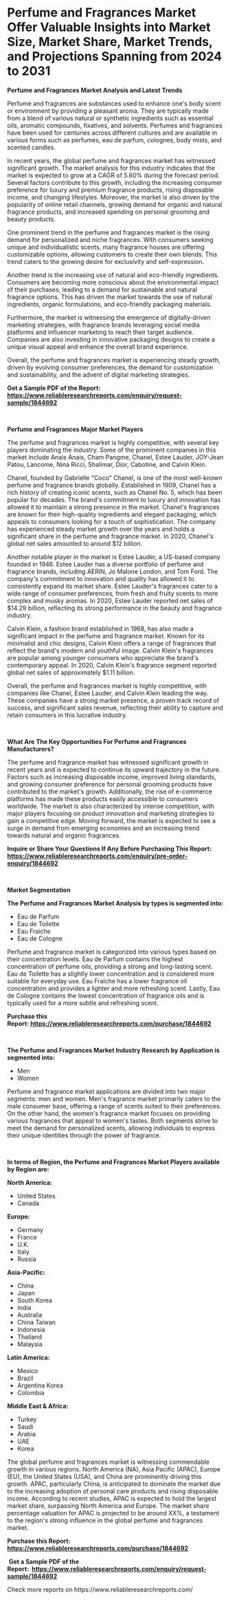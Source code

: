 <p><h1>Perfume and Fragrances Market Offer Valuable Insights into Market Size, Market Share, Market Trends, and Projections Spanning from 2024 to 2031</h1></p><p><strong>Perfume and Fragrances Market Analysis and Latest Trends</strong></p>
<p><p>Perfume and fragrances are substances used to enhance one's body scent or environment by providing a pleasant aroma. They are typically made from a blend of various natural or synthetic ingredients such as essential oils, aromatic compounds, fixatives, and solvents. Perfumes and fragrances have been used for centuries across different cultures and are available in various forms such as perfumes, eau de parfum, colognes, body mists, and scented candles.</p><p>In recent years, the global perfume and fragrances market has witnessed significant growth. The market analysis for this industry indicates that the market is expected to grow at a CAGR of 5.60% during the forecast period. Several factors contribute to this growth, including the increasing consumer preference for luxury and premium fragrance products, rising disposable income, and changing lifestyles. Moreover, the market is also driven by the popularity of online retail channels, growing demand for organic and natural fragrance products, and increased spending on personal grooming and beauty products.</p><p>One prominent trend in the perfume and fragrances market is the rising demand for personalized and niche fragrances. With consumers seeking unique and individualistic scents, many fragrance houses are offering customizable options, allowing customers to create their own blends. This trend caters to the growing desire for exclusivity and self-expression.</p><p>Another trend is the increasing use of natural and eco-friendly ingredients. Consumers are becoming more conscious about the environmental impact of their purchases, leading to a demand for sustainable and natural fragrance options. This has driven the market towards the use of natural ingredients, organic formulations, and eco-friendly packaging materials.</p><p>Furthermore, the market is witnessing the emergence of digitally-driven marketing strategies, with fragrance brands leveraging social media platforms and influencer marketing to reach their target audience. Companies are also investing in innovative packaging designs to create a unique visual appeal and enhance the overall brand experience.</p><p>Overall, the perfume and fragrances market is experiencing steady growth, driven by evolving consumer preferences, the demand for customization and sustainability, and the advent of digital marketing strategies.</p></p>
<p><strong>Get a Sample PDF of the Report:&nbsp; <a href="https://www.reliableresearchreports.com/enquiry/request-sample/1844692">https://www.reliableresearchreports.com/enquiry/request-sample/1844692</a></strong></p>
<p>&nbsp;</p>
<p><strong>Perfume and Fragrances Major Market Players</strong></p>
<p><p>The perfume and fragrances market is highly competitive, with several key players dominating the industry. Some of the prominent companies in this market include Anais Anais, Cham Pangme, Chanel, Estee Lauder, JOY-Jean Patou, Lancome, Nina Ricci, Shalimar, Dior, Cabotine, and Calvin Klein.</p><p>Chanel, founded by Gabrielle "Coco" Chanel, is one of the most well-known perfume and fragrance brands globally. Established in 1909, Chanel has a rich history of creating iconic scents, such as Chanel No. 5, which has been popular for decades. The brand's commitment to luxury and innovation has allowed it to maintain a strong presence in the market. Chanel's fragrances are known for their high-quality ingredients and elegant packaging, which appeals to consumers looking for a touch of sophistication. The company has experienced steady market growth over the years and holds a significant share in the perfume and fragrance market. In 2020, Chanel's global net sales amounted to around $12 billion.</p><p>Another notable player in the market is Estee Lauder, a US-based company founded in 1946. Estee Lauder has a diverse portfolio of perfume and fragrance brands, including AERIN, Jo Malone London, and Tom Ford. The company's commitment to innovation and quality has allowed it to consistently expand its market share. Estee Lauder's fragrances cater to a wide range of consumer preferences, from fresh and fruity scents to more complex and musky aromas. In 2020, Estee Lauder reported net sales of $14.29 billion, reflecting its strong performance in the beauty and fragrance industry.</p><p>Calvin Klein, a fashion brand established in 1968, has also made a significant impact in the perfume and fragrance market. Known for its minimalist and chic designs, Calvin Klein offers a range of fragrances that reflect the brand's modern and youthful image. Calvin Klein's fragrances are popular among younger consumers who appreciate the brand's contemporary appeal. In 2020, Calvin Klein's fragrance segment reported global net sales of approximately $1.11 billion.</p><p>Overall, the perfume and fragrances market is highly competitive, with companies like Chanel, Estee Lauder, and Calvin Klein leading the way. These companies have a strong market presence, a proven track record of success, and significant sales revenue, reflecting their ability to capture and retain consumers in this lucrative industry.</p></p>
<p>&nbsp;</p>
<p><strong>What Are The Key Opportunities For Perfume and Fragrances Manufacturers?</strong></p>
<p><p>The perfume and fragrance market has witnessed significant growth in recent years and is expected to continue its upward trajectory in the future. Factors such as increasing disposable income, improved living standards, and growing consumer preference for personal grooming products have contributed to the market's growth. Additionally, the rise of e-commerce platforms has made these products easily accessible to consumers worldwide. The market is also characterized by intense competition, with major players focusing on product innovation and marketing strategies to gain a competitive edge. Moving forward, the market is expected to see a surge in demand from emerging economies and an increasing trend towards natural and organic fragrances.</p></p>
<p><strong>Inquire or Share Your Questions If Any Before Purchasing This Report: <a href="https://www.reliableresearchreports.com/enquiry/pre-order-enquiry/1844692">https://www.reliableresearchreports.com/enquiry/pre-order-enquiry/1844692</a></strong></p>
<p>&nbsp;</p>
<p><strong>Market Segmentation</strong></p>
<p><strong>The Perfume and Fragrances Market Analysis by types is segmented into:</strong></p>
<p><ul><li>Eau de Parfum</li><li>Eau de Toilette</li><li>Eau Fraiche</li><li>Eau de Cologne</li></ul></p>
<p><p>Perfume and fragrance market is categorized into various types based on their concentration levels. Eau de Parfum contains the highest concentration of perfume oils, providing a strong and long-lasting scent. Eau de Toilette has a slightly lower concentration and is considered more suitable for everyday use. Eau Fraiche has a lower fragrance oil concentration and provides a lighter and more refreshing scent. Lastly, Eau de Cologne contains the lowest concentration of fragrance oils and is typically used for a more subtle and refreshing scent.</p></p>
<p><strong>Purchase this Report:&nbsp;<a href="https://www.reliableresearchreports.com/purchase/1844692">https://www.reliableresearchreports.com/purchase/1844692</a></strong></p>
<p>&nbsp;</p>
<p><strong>The Perfume and Fragrances Market Industry Research by Application is segmented into:</strong></p>
<p><ul><li>Men</li><li>Women</li></ul></p>
<p><p>Perfume and fragrance market applications are divided into two major segments: men and women. Men's fragrance market primarily caters to the male consumer base, offering a range of scents suited to their preferences. On the other hand, the women's fragrance market focuses on providing various fragrances that appeal to women's tastes. Both segments strive to meet the demand for personalized scents, allowing individuals to express their unique identities through the power of fragrance.</p></p>
<p>&nbsp;</p>
<p><strong>In terms of Region, the Perfume and Fragrances Market Players available by Region are:</strong></p>
<p>
    <p> <strong> North America: </strong>
        <ul>
            <li>United States</li>
            <li>Canada</li>
        </ul>
        </p> 
    <p> <strong> Europe: </strong>
        <ul>
            <li>Germany</li>
            <li>France</li>
            <li>U.K.</li>
            <li>Italy</li>
            <li>Russia</li>
        </ul>
        </p> 
    <p> <strong> Asia-Pacific: </strong>
        <ul>
            <li>China</li>
            <li>Japan</li>
            <li>South Korea</li>
            <li>India</li>
            <li>Australia</li>
            <li>China Taiwan</li>
            <li>Indonesia</li>
            <li>Thailand</li>
            <li>Malaysia</li>
        </ul>
        </p> 
    <p> <strong> Latin America: </strong>
        <ul>
            <li>Mexico</li>
            <li>Brazil</li>
            <li>Argentina Korea</li>
            <li>Colombia</li>
        </ul>
        </p> 
    <p> <strong> Middle East & Africa: </strong>
        <ul>
            <li>Turkey</li>
            <li>Saudi</li>
            <li>Arabia</li>
            <li>UAE</li>
            <li>Korea</li>
        </ul>
    </p>
    </p>
<p><p>The global perfume and fragrances market is witnessing commendable growth in various regions. North America (NA), Asia Pacific (APAC), Europe (EU), the United States (USA), and China are prominently driving this growth. APAC, particularly China, is anticipated to dominate the market due to the increasing adoption of personal care products and rising disposable income. According to recent studies, APAC is expected to hold the largest market share, surpassing North America and Europe. The market share percentage valuation for APAC is projected to be around XX%, a testament to the region's strong influence in the global perfume and fragrances market.</p></p>
<p><strong>Purchase this Report: <a href="https://www.reliableresearchreports.com/purchase/1844692">https://www.reliableresearchreports.com/purchase/1844692</a></strong></p>
<p>&nbsp;<strong>Get a Sample PDF of the Report:&nbsp;&nbsp;<a href="https://www.reliableresearchreports.com/enquiry/request-sample/1844692">https://www.reliableresearchreports.com/enquiry/request-sample/1844692</a></strong></p>
<p><strong></strong></p>
<p>Check more reports on https://www.reliableresearchreports.com/</p>